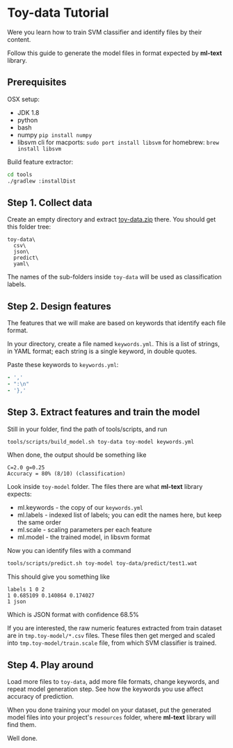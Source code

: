 
Toy-data Tutorial
=================

Were you learn how to train SVM classifier and identify files by their content.

Follow this guide to generate the model files in format expected by **ml-text** library.


Prerequisites
-------------

OSX setup:

* JDK 1.8
* python
* bash
* numpy
    `pip install numpy`
* libsvm cli
    for macports: `sudo port install libsvm`
    for homebrew: `brew install libsvm`

Build feature extractor:

```bash
cd tools
./gradlew :installDist
```


Step 1. Collect data
--------------------

Create an empty directory and extract [toy-data.zip](toy-data.zip) there.
You should get this folder tree:

    toy-data\
      csv\
      json\
      predict\
      yaml\

The names of the sub-folders inside `toy-data` will be used as classification labels.


Step 2. Design features
-----------------------

The features that we will make are based on keywords that identify each file format.

In your directory, create a file named `keywords.yml`. This is a list of strings,
in YAML format; each string is a single keyword, in double quotes.

Paste these keywords to `keywords.yml`:

```yaml
- ','
- ":\n"
- '},'
```

Step 3. Extract features and train the model
--------------------------------------------

Still in your folder, find the path of tools/scripts, and run

```bash
tools/scripts/build_model.sh toy-data toy-model keywords.yml
```

When done, the output should be something like

    C=2.0 g=0.25
    Accuracy = 80% (8/10) (classification)

Look inside `toy-model` folder. The files there are what **ml-text** library
expects:

* ml.keywords - the copy of our `keywords.yml`
* ml.labels - indexed list of labels; you can edit the names here, but keep the same order
* ml.scale - scaling parameters per each feature
* ml.model - the trained model, in libsvm format

Now you can identify files with a command

```bash
tools/scripts/predict.sh toy-model toy-data/predict/test1.wat
```

This should give you something like

    labels 1 0 2
    1 0.685109 0.140864 0.174027
    1 json

Which is JSON format with confidence 68.5%

If you are interested, the raw numeric features extracted from train dataset are
in `tmp.toy-model/*.csv` files. These files then get merged and scaled into
`tmp.toy-model/train.scale` file, from which SVM classifier is trained.


Step 4. Play around
-------------------

Load more files to `toy-data`, add more file formats, change keywords, and repeat
model generation step. See how the keywords you use affect accuracy of prediction.

When you done training your model on your dataset, put the generated model files
into your project's `resources` folder, where **ml-text** library will find them.

Well done.
